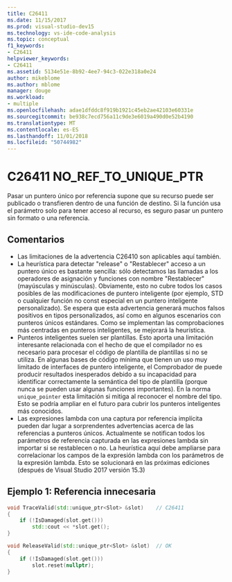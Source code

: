 ```yaml
---
title: C26411
ms.date: 11/15/2017
ms.prod: visual-studio-dev15
ms.technology: vs-ide-code-analysis
ms.topic: conceptual
f1_keywords:
- C26411
helpviewer_keywords:
- C26411
ms.assetid: 5134e51e-8b92-4ee7-94c3-022e318a0e24
author: mikeblome
ms.author: mblome
manager: douge
ms.workload:
- multiple
ms.openlocfilehash: adae1dfddc8f919b1921c45eb2ae42103e60331e
ms.sourcegitcommit: be938c7ecd756a11c9de3e6019a490d0e52b4190
ms.translationtype: MT
ms.contentlocale: es-ES
ms.lasthandoff: 11/01/2018
ms.locfileid: "50744982"
---
```

# <a name="c26411--noreftouniqueptr"></a>C26411 NO_REF_TO_UNIQUE_PTR
Pasar un puntero único por referencia supone que su recurso puede ser publicado o transfieren dentro de una función de destino. Si la función usa el parámetro solo para tener acceso al recurso, es seguro pasar un puntero sin formato o una referencia.

## <a name="remarks"></a>Comentarios
- Las limitaciones de la advertencia C26410 son aplicables aquí también.
- La heurística para detectar "release" o "Restablecer" acceso a un puntero único es bastante sencilla: sólo detectamos las llamadas a los operadores de asignación y funciones con nombre "Restablecer" (mayúsculas y minúsculas). Obviamente, esto no cubre todos los casos posibles de las modificaciones de puntero inteligente (por ejemplo, STD o cualquier función no const especial en un puntero inteligente personalizado). Se espera que esta advertencia generará muchos falsos positivos en tipos personalizados, así como en algunos escenarios con punteros únicos estándares. Como se implementan las comprobaciones más centradas en punteros inteligentes, se mejorará la heurística.
- Punteros inteligentes suelen ser plantillas. Esto aporta una limitación interesante relacionada con el hecho de que el compilador no es necesario para procesar el código de plantilla de plantillas si no se utiliza. En algunas bases de código mínima que tienen un uso muy limitado de interfaces de puntero inteligente, el Comprobador de puede producir resultados inesperados debido a su incapacidad para identificar correctamente la semántica del tipo de plantilla (porque nunca se pueden usar algunas funciones importantes). En la norma `unique_pointer` esta limitación si mitiga al reconocer el nombre del tipo. Esto se podría ampliar en el futuro para cubrir los punteros inteligentes más conocidos.
- Las expresiones lambda con una captura por referencia implícita pueden dar lugar a sorprendentes advertencias acerca de las referencias a punteros únicos. Actualmente se notifican todos los parámetros de referencia capturada en las expresiones lambda sin importar si se restablecen o no. La heurística aquí debe ampliarse para correlacionar los campos de la expresión lambda con los parámetros de la expresión lambda. Esto se solucionará en las próximas ediciones (después de Visual Studio 2017 versión 15.3)

## <a name="example-1-unnecessary-reference"></a>Ejemplo 1: Referencia innecesaria
```cpp
void TraceValid(std::unique_ptr<Slot> &slot)    // C26411
{
    if (!IsDamaged(slot.get()))
        std::cout << *slot.get();
}

void ReleaseValid(std::unique_ptr<Slot> &slot)  // OK
{
    if (!IsDamaged(slot.get()))
        slot.reset(nullptr);
}
```